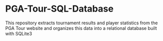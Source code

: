 # PGA-Tour-SQL-Database
This repository extracts tournament results and player statistics from the PGA Tour website and organizes this data into a relational database built with SQLite3
